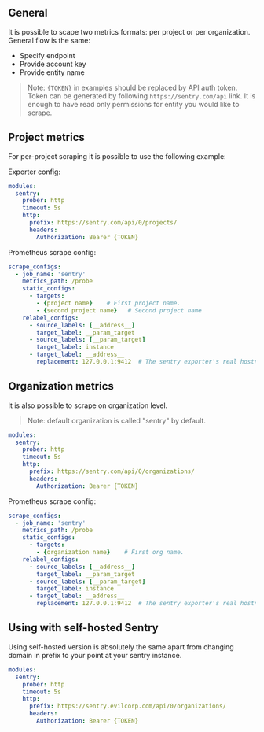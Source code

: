 ## General

It is possible to scape two metrics formats: per project or per organization.
General flow is the same:
* Specify endpoint
* Provide account key
* Provide entity name

> Note: `{TOKEN}` in examples should be replaced by API auth token. Token can be generated by following `https://sentry.com/api` link. It is enough to have read only permissions for entity you would like to scrape.

## Project metrics

For per-project scraping it is possible to use the following example:

Exporter config:
```yml
modules:
  sentry:
    prober: http
    timeout: 5s
    http:
      prefix: https://sentry.com/api/0/projects/
      headers:
        Authorization: Bearer {TOKEN}
```

Prometheus scrape config:
```yml
scrape_configs:
  - job_name: 'sentry'
    metrics_path: /probe
    static_configs:
      - targets:
        - {project name}    # First project name.
        - {second project name}   # Second project name
    relabel_configs:
      - source_labels: [__address__]
        target_label: __param_target
      - source_labels: [__param_target]
        target_label: instance
      - target_label: __address__
        replacement: 127.0.0.1:9412  # The sentry exporter's real hostname:port.
```


## Organization metrics

It is also possible to scrape on organization level.

> Note: default organization is called "sentry" by default.

```yml
modules:
  sentry:
    prober: http
    timeout: 5s
    http:
      prefix: https://sentry.com/api/0/organizations/
      headers:
        Authorization: Bearer {TOKEN}
```

Prometheus scrape config:
```yml
scrape_configs:
  - job_name: 'sentry'
    metrics_path: /probe
    static_configs:
      - targets:
        - {organization name}    # First org name.
    relabel_configs:
      - source_labels: [__address__]
        target_label: __param_target
      - source_labels: [__param_target]
        target_label: instance
      - target_label: __address__
        replacement: 127.0.0.1:9412  # The sentry exporter's real hostname:port.
```


## Using with self-hosted Sentry

Using self-hosted version is absolutely the same apart from changing domain in prefix to your point at your sentry instance.

```yml
modules:
  sentry:
    prober: http
    timeout: 5s
    http:
      prefix: https://sentry.evilcorp.com/api/0/organizations/
      headers:
        Authorization: Bearer {TOKEN}
```
